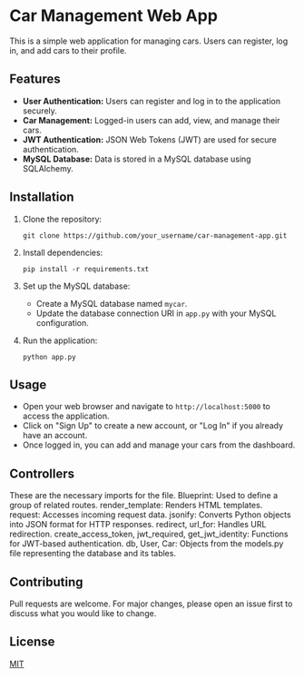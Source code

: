 # Car Management Web App

This is a simple web application for managing cars. Users can register, log in, and add cars to their profile.

## Features

- **User Authentication:** Users can register and log in to the application securely.
- **Car Management:** Logged-in users can add, view, and manage their cars.
- **JWT Authentication:** JSON Web Tokens (JWT) are used for secure authentication.
- **MySQL Database:** Data is stored in a MySQL database using SQLAlchemy.

## Installation

1. Clone the repository:

    ```
    git clone https://github.com/your_username/car-management-app.git
    ```

2. Install dependencies:

    ```
    pip install -r requirements.txt
    ```

3. Set up the MySQL database:
   
   - Create a MySQL database named `mycar`.
   - Update the database connection URI in `app.py` with your MySQL configuration.

4. Run the application:

    ```
    python app.py
    ```

## Usage

- Open your web browser and navigate to `http://localhost:5000` to access the application.
- Click on "Sign Up" to create a new account, or "Log In" if you already have an account.
- Once logged in, you can add and manage your cars from the dashboard.

## Controllers

These are the necessary imports for the file.
Blueprint: Used to define a group of related routes.
render_template: Renders HTML templates.
request: Accesses incoming request data.
jsonify: Converts Python objects into JSON format for HTTP responses.
redirect, url_for: Handles URL redirection.
create_access_token, jwt_required, get_jwt_identity: Functions for JWT-based authentication.
db, User, Car: Objects from the models.py file representing the database and its tables.


## Contributing

Pull requests are welcome. For major changes, please open an issue first to discuss what you would like to change.

## License

[MIT](https://choosealicense.com/licenses/mit/)
